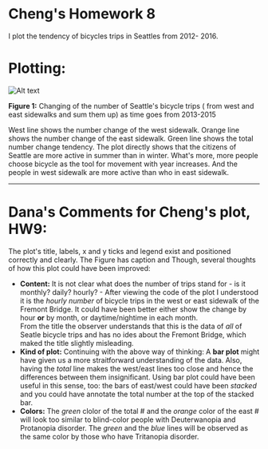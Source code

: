 # Cheng's Homework 8

I plot the tendency of bicycles trips in Seattles from 2012- 2016.



# Plotting:
![Alt text](cm4692_plot.jpg)

**Figure 1:** Changing of the number of Seattle's bicycle trips ( from west and east sidewalks and sum them up) as time goes from 2013-2015


West line shows the number change of the west sidewalk.
Orange line shows the number change of the east sidewalk.
Green line shows the total number change tendency.
The plot directly shows that the citizens of Seattle are more active in summer than in winter.
What's more, more people choose bicycle as the tool for movement with year increases.
And the people in west sidewalk are more active than who in east sidewalk.

-----

# Dana's Comments for Cheng's plot, HW9:

The plot's title, labels, x and y ticks and legend exist and positioned correctly and clearly. The Figure has caption and Though, several thoughts of how this plot could have been improved:

- **Content:** It is not clear what does the number of trips stand for - is it monthly? daily? hourly? - After viewing the code of the plot I understood it is the _hourly number_ of bicycle trips in the west or east sidewalk of the Fremont Bridge. It could have been better either show the change by hour **or** by month, or daytime/nightime in each month. <br>
From the title the observer understands that this is the data of _all_ of Seatle bicycle trips and has no ides about the Fremont Bridge, which maked the title slightly misleading.
- **Kind of plot:** Continuing with the above way of thinking: A **bar plot** might have given us a more straitforward understanding of the data. Also, having the _total_ line makes the west/east lines too close and hence the differences between them insignificant. Using bar plot could have been useful in this sense, too: the bars of east/west could have been _stacked_ and you could have annotate the total number at the top of the stacked bar. 
- **Colors:** The _green_ clolor of the total # and the _orange_ color of the east # will look too similar to blind-color people with Deuterwanopia and Protanopia disorder. The _green_ and the _blue_ lines will be observed as the same color by those who have Tritanopia disorder.
